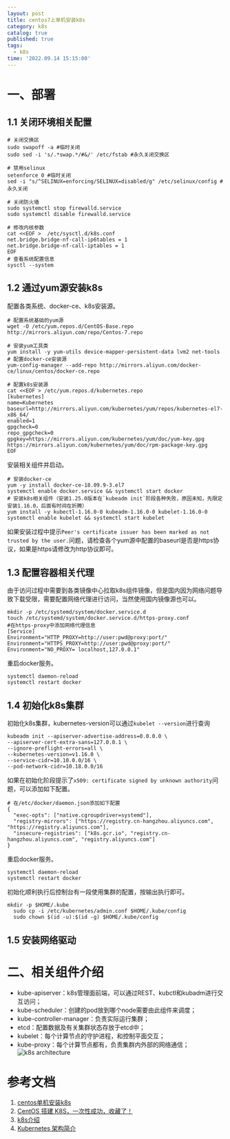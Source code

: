 ```yaml
---
layout: post
title: centos7上单机安装k8s
category: k8s
catalog: true
published: true
tags:
  - k8s
time: '2022.09.14 15:15:00'
---
```

# 一、部署
## 1.1 关闭环境相关配置
```
# 关闭交换区
sudo swapoff -a #临时关闭 
sudo sed -i 's/.*swap.*/#&/' /etc/fstab #永久关闭交换区

# 禁用selinux
setenforce 0 #临时关闭
sed -i "s/^SELINUX=enforcing/SELINUX=disabled/g" /etc/selinux/config #永久关闭

# 关闭防火墙
sudo systemctl stop firewalld.service
sudo systemctl disable firewalld.service

# 修改内核参数
cat <<EOF >  /etc/sysctl.d/k8s.conf
net.bridge.bridge-nf-call-ip6tables = 1
net.bridge.bridge-nf-call-iptables = 1
EOF
# 查看系统配置信息
sysctl --system
```

## 1.2 通过yum源安装k8s
配置各类系统、docker-ce、k8s安装源。
```
# 配置系统基础的yum源
wget -O /etc/yum.repos.d/CentOS-Base.repo http://mirrors.aliyun.com/repo/Centos-7.repo

# 安装yum工具类
yum install -y yum-utils device-mapper-persistent-data lvm2 net-tools
# 配置docker-ce安装源
yum-config-manager --add-repo http://mirrors.aliyun.com/docker-ce/linux/centos/docker-ce.repo

# 配置k8s安装源
cat <<EOF > /etc/yum.repos.d/kubernetes.repo
[kubernetes]
name=Kubernetes
baseurl=http://mirrors.aliyun.com/kubernetes/yum/repos/kubernetes-el7-x86_64/
enabled=1
gpgcheck=0
repo_gpgcheck=0
gpgkey=https://mirrors.aliyun.com/kubernetes/yum/doc/yum-key.gpg https://mirrors.aliyun.com/kubernetes/yum/doc/rpm-package-key.gpg
EOF
```
安装相关组件并启动。
```
# 安装docker-ce
yum -y install docker-ce-18.09.9-3.el7
systemctl enable docker.service && systemctl start docker
# 安装k8s相关组件（安装1.25.0版本在`kubeadm init`阶段各种失败，原因未知，先限定安装1.16.0，后面有时间在折腾）
yum install -y kubectl-1.16.0-0 kubeadm-1.16.0-0 kubelet-1.16.0-0
systemctl enable kubelet && systemctl start kubelet
```
如果安装过程中提示`Peer's certificate issuer has been marked as not trusted by the user.`问题，请检查各个yum源中配置的baseurl是否是https协议，如果是https请修改为http协议即可。

## 1.3 配置容器相关代理
由于访问过程中需要到各类镜像中心拉取k8s组件镜像，但是国内因为网络问题导致下载受限，需要配置网络代理进行访问，当然使用国内镜像源也可以。
```
mkdir -p /etc/systemd/system/docker.service.d
touch /etc/systemd/system/docker.service.d/https-proxy.conf
#在https-proxy中添加网络代理信息
[Service]
Environment="HTTP_PROXY=http://user:pwd@proxy:port/"
Environment="HTTPS_PROXY=http://user:pwd@proxy:port/"
Environment="NO_PROXY= localhost,127.0.0.1"
```
重启docker服务。
```
systemctl daemon-reload
systemctl restart docker
```

## 1.4 初始化k8s集群
初始化k8s集群，kubernetes-version可以通过`kubelet --version`进行查询
```
kubeadm init --apiserver-advertise-address=0.0.0.0 \
--apiserver-cert-extra-sans=127.0.0.1 \
--ignore-preflight-errors=all \
--kubernetes-version=v1.16.0 \
--service-cidr=10.10.0.0/16 \
--pod-network-cidr=10.18.0.0/16
```
如果在初始化阶段提示了`x509: certificate signed by unknown authority`问题，可以添加如下配置。
```
# 在/etc/docker/daemon.json添加如下配置
{
  "exec-opts": ["native.cgroupdriver=systemd"],
  "registry-mirrors": ["https://registry.cn-hangzhou.aliyuncs.com", "https://registry.aliyuncs.com"],
  "insecure-registries": ["k8s.gcr.io", "registry.cn-hangzhou.aliyuncs.com", "registry.aliyuncs.com"]
}
```
重启docker服务。
```
systemctl daemon-reload
systemctl restart docker
```
初始化顺利执行后控制台有一段使用集群的配置，按输出执行即可。
```
mkdir -p $HOME/.kube
  sudo cp -i /etc/kubernetes/admin.conf $HOME/.kube/config
  sudo chown $(id -u):$(id -g) $HOME/.kube/config
```

## 1.5 安装网络驱动


# 二、相关组件介绍
- kube-apiserver：k8s管理面前端，可以通过REST、kubctl和kubadm进行交互访问；
- kube-scheduler：创建的pod放到哪个node需要由此组件来调度；
- kube-controller-manager：负责实际运行集群；
- etcd：配置数据及有关集群状态存放于etcd中；
- kubelet：每个计算节点的守护进程，和控制平面交互；
- kube-proxy：每个计算节点都有，负责集群内外部的网络通信；
![k8s architecture](https://www.redhat.com/cms/managed-files/kubernetes_diagram-v3-770x717_0.svg)

# 参考文档
1. [centos单机安装k8s](https://blog.51cto.com/u_15144750/3113358)
2. [CentOS 搭建 K8S，一次性成功，收藏了！](https://segmentfault.com/a/1190000037682150)
3. [k8s介绍](https://kubernetes.io/zh-cn/docs/concepts/services-networking/ingress-controllers/)
4. [Kubernetes 架构简介](https://www.redhat.com/zh/topics/containers/kubernetes-architecture)